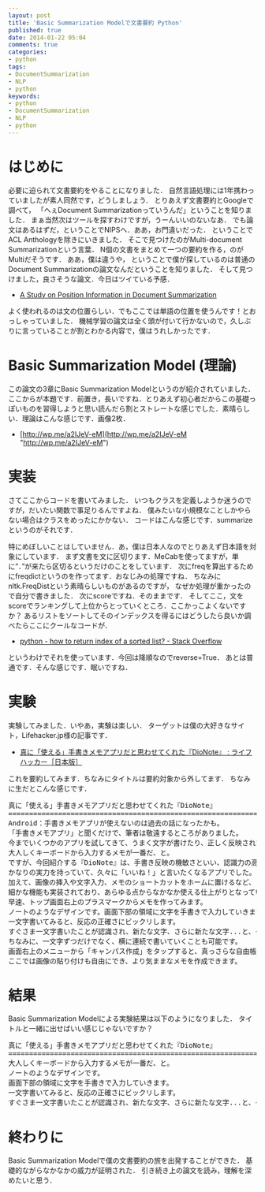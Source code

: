 ```yaml
---
layout: post
title: 'Basic Summarization Modelで文書要約 Python'
published: true
date: 2014-01-22 05:04
comments: true
categories:
- python
tags:
- DocumentSummarization
- NLP
- python
keywords:
- python
- DocumentSummarization
- NLP
- python
---
```


# はじめに

必要に迫られて文書要約をやることになりました．
自然言語処理には1年携わっていましたが素人同然です，どうしましょう．
とりあえず文書要約とGoogleで調べて，
「へぇDocument Summarizationっていうんだ」ということを知りました．
まぁ当然次はツールを探すわけですが，うーんいいのないなあ．
でも論文はあるはずだ，ということでNIPSへ．ああ，お門違いだった．
ということでACL Anthologyを除きにいきました．
そこで見つけたのがMulti-document Summarizationという言葉．
N個の文書をまとめて一つの要約を作る，のがMultiだそうです．
ああ，僕は違うや，
ということで僕が探しているのは普通のDocument Summarizationの論文なんだということを知りました．
そして見つけました，良さそうな論文．今日はツイている予感．

- [A Study on Position Information in Document Summarization](http://aclweb.org/anthology//C/C10/C10-2106.pdf "A Study on Position Information in Document Summarization")

よく使われるのは文の位置らしい．でもここでは単語の位置を使うんです！とおっしゃっていました．
機械学習の論文は全く頭が付いて行かないので，久しぶりに言っていることが割とわかる内容で，僕はうれしかったです．

# Basic Summarization Model (理論)

この論文の3章にBasic Summarization Modelというのが紹介されていました．ここからが本題です．前置き，長いですね．とりあえず初心者だからこの基礎っぽいものを習得しようと思い読んだら割とストレートな感じでした．素晴らしい．理論はこんな感じです．画像2枚．

- [http://wp.me/a2IJeV-eM](http://wp.me/a2IJeV-eM "http://wp.me/a2IJeV-eM")

# 実装

さてここからコードを書いてみました．
いつもクラスを定義しようか迷うのですが，だいたい関数で事足りるんですよね．
僕みたいな小規模なことしかやらない場合はクラスをめったにかかない．
コードはこんな感じです．summarizeというのがそれです．

<script src="https://gist.github.com/nkt1546789/5c52160f210df3c7724c.js"></script>

特にめぼしいことはしていません．あ，僕は日本人なのでとりあえず日本語を対象にしています．
まず文書を文に区切ります．MeCabを使ってますが，単に”．”が来たら区切るというだけのことをしています．
次にfreqを算出するためにfreqdictというのを作ってます．おなじみの処理ですね．
ちなみにnltk.FreqDistという素晴らしいものがあるのですが，
なぜか処理が重かったので自分で書きました．
次にscoreですね．そのままです．
そしてここ，文をscoreでランキングして上位からとっていくところ．ここかっこよくないですか？
あるリストをソートしてそのインデックスを得るにはどうしたら良いか調べたらここにクールなコードが．

- [python - how to return index of a sorted list? - Stack Overflow](http://stackoverflow.com/questions/7851077/how-to-return-index-of-a-sorted-list "python - how to return index of a sorted list? - Stack Overflow")

というわけでそれを使っています．今回は降順なのでreverse=True．
あとは普通です．そんな感じです．眠いですね．

# 実験

実験してみました．いやあ，実験は楽しい．
ターゲットは僕の大好きなサイト，Lifehacker.jp様の記事です．

- [真に「使える」手書きメモアプリだと思わせてくれた『DioNote』 : ライフハッカー［日本版］](http://www.lifehacker.jp/2014/01/140121tabroid_dionote.html "真に「使える」手書きメモアプリだと思わせてくれた『DioNote』 : ライフハッカー［日本版］")

これを要約してみます．ちなみにタイトルは要約対象から外してます．
ちなみに生だとこんな感じです．
<pre class="example">真に「使える」手書きメモアプリだと思わせてくれた『DioNote』
====================================================================================================
Android：手書きメモアプリが使えないのは過去の話になったかも。
「手書きメモアプリ」と聞くだけで、筆者は敬遠するところがありました。
今までいくつかのアプリを試してきて、うまく文字が書けたり、正しく反映されたためしがなかったのです。
大人しくキーボードから入力するメモが一番だ、と。
ですが、今回紹介する『DioNote』は、手書き反映の機敏さといい、認識力の高さといい、
かなりの実力を持っていて、久々に「いいね！」と言いたくなるアプリでした。
加えて、画像の挿入や文字入力、メモのショートカットをホームに置けるなど、
細かな機能も実装されており、あらゆる点からなかなか使える仕上がりとなっています。
早速、トップ画面右上のプラスマークからメモを作ってみます。
ノートのようなデザインです。画面下部の領域に文字を手書きで入力していきます。
一文字書いてみると、反応の正確さにビックリします。
すぐさま一文字書いたことが認識され、新たな文字、さらに新たな文字...と、そのテンポの良さも素晴らしい。
ちなみに、一文字ずつだけでなく、横に連続で書いていくことも可能です。
画面右上のメニューから「キャンパス作成」をタップすると、真っさらな自由帳のような画面になります。
ここでは画像の貼り付けも自由にでき、より気ままなメモを作成できます。
</pre>

# 結果

Basic Summarization Modelによる実験結果は以下のようになりました．
タイトルと一緒に出せばいい感じじゃないですか？
<pre class="example">真に「使える」手書きメモアプリだと思わせてくれた『DioNote』
====================================================================================================
大人しくキーボードから入力するメモが一番だ、と。
ノートのようなデザインです。
画面下部の領域に文字を手書きで入力していきます。
一文字書いてみると、反応の正確さにビックリします。
すぐさま一文字書いたことが認識され、新たな文字、さらに新たな文字...と、そのテンポの良さも素晴らしい。
</pre>

# 終わりに

Basic Summarization Modelで僕の文書要約の旅を出発することができた．
基礎的ながらなかなかの威力が証明された．
引き続き上の論文を読み，理解を深めたいと思う．

